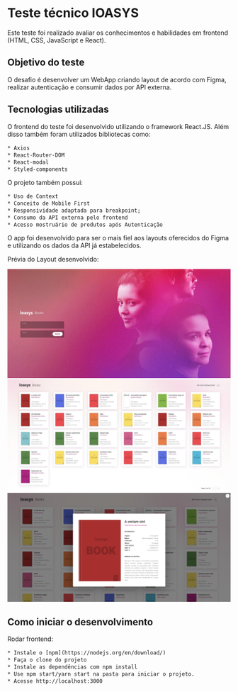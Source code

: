 # Teste técnico IOASYS
Este teste foi realizado avaliar os conhecimentos e habilidades em frontend (HTML, CSS, JavaScript e React).

## Objetivo do teste
O desafio é desenvolver um WebApp criando layout de acordo com Figma, realizar autenticação e consumir dados por API externa.  

## Tecnologias utilizadas
O frontend do teste foi desenvolvido utilizando o framework React.JS. Além disso também foram utilizados bibliotecas como:
```
* Axios
* React-Router-DOM
* React-modal
* Styled-components

```
O projeto também possui:
```
* Uso de Context
* Conceito de Mobile First
* Responsividade adaptada para breakpoint;
* Consumo da API externa pelo frontend
* Acesso mostruário de produtos após Autenticação
```
O app foi desenvolvido para ser o mais fiel aos layouts oferecidos do Figma e utilizando os dados da API já estabelecidos.

Prévia do Layout desenvolvido:

![Login](src/images/preview-signin.jpg)
![ShowCase](src/images/preview-showcase.jpg)
![Modal](src/images/preview-modal.jpg)


## Como iniciar o desenvolvimento

Rodar frontend:
```
* Instale o [npm](https://nodejs.org/en/download/)
* Faça o clone do projeto
* Instale as dependências com npm install
* Use npm start/yarn start na pasta para iniciar o projeto.
* Acesse http://localhost:3000
